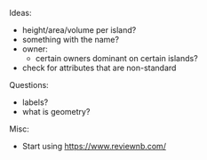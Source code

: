 Ideas:
- height/area/volume per island?
- something with the name?
- owner:
    - certain owners dominant on certain islands?
- check for attributes that are non-standard

Questions:
- labels?
- what is geometry?

Misc:
- Start using https://www.reviewnb.com/

